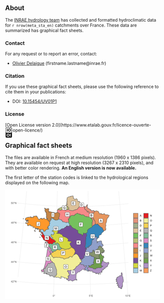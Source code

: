 ## About

The [INRAE hydrology team](https://webgr.inrae.fr/) has collected and formatted hydroclimatic data for `r nrow(meta_sta_en)` catchments over France. These data are summarized has graphical fact sheets.

### Contact

For any request or to report an error, contact:

-   [Olivier Delaigue](https://cv.hal.science/olivier-delaigue) (firstname.lastname\@inrae.fr)

### Citation

If you use these graphical fact sheets, please use the following reference to cite them in your publications:

-   DOI: [10.15454/UV01P1](https://doi.org/10.15454/UV01P1)


### License

<p>[Open License version 2.0](https://www.etalab.gouv.fr/licence-ouverte-open-licence/) <a href="https://www.etalab.gouv.fr/licence-ouverte-open-licence/" target="_blank"><img src="images/logo_licence_ouverte.svg" height="35px" align="left"/></a></p>

## Graphical fact sheets

The files are available in French at medium resolution (1960 x 1386 pixels). They are available on request at high resolution (3267 x 2310 pixels), and with better color rendering. **An English version is now available.**

The first letter of the station codes is linked to the hydrological regions displayed on the following map.

![](images/hydro_regions_met_carte.png)